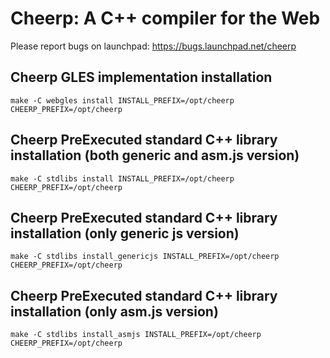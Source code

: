 Cheerp: A C++ compiler for the Web
==================================

Please report bugs on launchpad:
https://bugs.launchpad.net/cheerp

Cheerp GLES implementation installation
---------------------------------------

```
make -C webgles install INSTALL_PREFIX=/opt/cheerp CHEERP_PREFIX=/opt/cheerp
```

Cheerp PreExecuted standard C++ library installation (both generic and asm.js version)
----------------------------------------------------

```
make -C stdlibs install INSTALL_PREFIX=/opt/cheerp CHEERP_PREFIX=/opt/cheerp
```

Cheerp PreExecuted standard C++ library installation (only generic js version)
----------------------------------------------------

```
make -C stdlibs install_genericjs INSTALL_PREFIX=/opt/cheerp CHEERP_PREFIX=/opt/cheerp
```

Cheerp PreExecuted standard C++ library installation (only asm.js version)
----------------------------------------------------

```
make -C stdlibs install_asmjs INSTALL_PREFIX=/opt/cheerp CHEERP_PREFIX=/opt/cheerp
```

